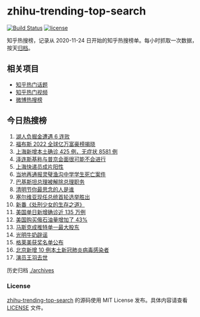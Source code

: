 # zhihu-trending-top-search

[![Build Status](https://github.com/justjavac/zhihu-trending-top-search/workflows/ci/badge.svg?branch=main)](https://github.com/justjavac/zhihu-trending-top-search/actions)
[![license](https://img.shields.io/github/license/justjavac/zhihu-trending-top-search)](https://github.com/justjavac/zhihu-trending-top-search/blob/main/LICENSE)

知乎热搜榜，记录从 2020-11-24 日开始的知乎热搜榜单。每小时抓取一次数据，按天[归档](./archives)。

## 相关项目

- [知乎热门话题](https://github.com/justjavac/zhihu-trending-hot-questions)
- [知乎热门视频](https://github.com/justjavac/zhihu-trending-hot-video)
- [微博热搜榜](https://github.com/justjavac/weibo-trending-hot-search)

## 今日热搜榜

<!-- BEGIN -->
<!-- 最后更新时间 Wed Apr 06 2022 04:12:58 GMT+0800 (China Standard Time) -->

1. [湖人负掘金遭遇 6 连败](https://www.zhihu.com/search?q=湖人)
1. [福布斯 2022 全球亿万富豪榜揭晓](https://www.zhihu.com/search?q=福布斯)
1. [上海新增本土确诊 425 例，无症状 8581 例](https://www.zhihu.com/search?q=上海新增)
1. [泽连斯基称与普京会面很可能不会进行](https://www.zhihu.com/search?q=泽连斯基)
1. [上海快递员成片阳性](https://www.zhihu.com/search?q=上海快递员)
1. [当地再通报灵璧渔沟中学学生死亡案件](https://www.zhihu.com/search?q=灵璧)
1. [巴基斯坦总理被解除总理职务](https://www.zhihu.com/search?q=巴基斯坦)
1. [清明节你最思念的人是谁](https://www.zhihu.com/search?q=清明节)
1. [塞尔维亚现任总统首轮选举胜出](https://www.zhihu.com/search?q=塞尔维亚现任总统)
1. [新番《处刑少女的生存之道》](https://www.zhihu.com/search?q=处刑少女的生存之道)
1. [美国单日新增确诊近 135 万例](https://www.zhihu.com/search?q=美国疫情)
1. [美国购买俄石油量增加了 43%](https://www.zhihu.com/search?q=美国购买俄石油量增加)
1. [马斯克成推特单一最大股东](https://www.zhihu.com/search?q=马斯克)
1. [光明牛奶辟谣](https://www.zhihu.com/search?q=光明牛奶)
1. [格莱美获奖名单公布](https://www.zhihu.com/search?q=格莱美)
1. [北京新增 10 例本土新冠肺炎病毒感染者](https://www.zhihu.com/search?q=北京疫情)
1. [演员王羽去世](https://www.zhihu.com/search?q=王羽)

<!-- END -->

历史归档 [./archives](./archives)

### License

[zhihu-trending-top-search](https://github.com/justjavac/zhihu-trending-top-search)
的源码使用 MIT License 发布。具体内容请查看 [LICENSE](./LICENSE) 文件。
